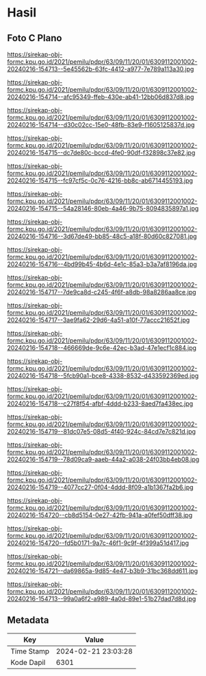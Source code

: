 # Hasil

## Foto C Plano

https://sirekap-obj-formc.kpu.go.id/2021/pemilu/pdpr/63/09/11/20/01/6309112001002-20240216-154713--5e45562b-63fc-4412-a977-7e789a113a30.jpg

https://sirekap-obj-formc.kpu.go.id/2021/pemilu/pdpr/63/09/11/20/01/6309112001002-20240216-154714--afc95349-ffeb-430e-ab41-12bb06d837d8.jpg

https://sirekap-obj-formc.kpu.go.id/2021/pemilu/pdpr/63/09/11/20/01/6309112001002-20240216-154714--d30c02cc-15e0-48fb-83e9-f1605125837d.jpg

https://sirekap-obj-formc.kpu.go.id/2021/pemilu/pdpr/63/09/11/20/01/6309112001002-20240216-154715--dc7de80c-bccd-4fe0-90df-f32898c37e82.jpg

https://sirekap-obj-formc.kpu.go.id/2021/pemilu/pdpr/63/09/11/20/01/6309112001002-20240216-154715--fc97cf5c-0c76-4216-bb8c-ab6714455193.jpg

https://sirekap-obj-formc.kpu.go.id/2021/pemilu/pdpr/63/09/11/20/01/6309112001002-20240216-154715--54a28146-80eb-4a46-9b75-8094835897a1.jpg

https://sirekap-obj-formc.kpu.go.id/2021/pemilu/pdpr/63/09/11/20/01/6309112001002-20240216-154716--3d67de49-bb85-48c5-a18f-80d60c827081.jpg

https://sirekap-obj-formc.kpu.go.id/2021/pemilu/pdpr/63/09/11/20/01/6309112001002-20240216-154716--4bd99b45-4b6d-4e1c-85a3-b3a7af8196da.jpg

https://sirekap-obj-formc.kpu.go.id/2021/pemilu/pdpr/63/09/11/20/01/6309112001002-20240216-154717--7de9ca8d-c245-4f6f-a8db-98a8286aa8ce.jpg

https://sirekap-obj-formc.kpu.go.id/2021/pemilu/pdpr/63/09/11/20/01/6309112001002-20240216-154717--3ae9fa62-29d6-4a51-a10f-77accc21652f.jpg

https://sirekap-obj-formc.kpu.go.id/2021/pemilu/pdpr/63/09/11/20/01/6309112001002-20240216-154718--466669de-9c6e-42ec-b3ad-47e1ecf1c884.jpg

https://sirekap-obj-formc.kpu.go.id/2021/pemilu/pdpr/63/09/11/20/01/6309112001002-20240216-154718--5fcb90a1-bce8-4338-8532-d433592369ed.jpg

https://sirekap-obj-formc.kpu.go.id/2021/pemilu/pdpr/63/09/11/20/01/6309112001002-20240216-154718--c27f8f54-afbf-4ddd-b233-8aed7fa438ec.jpg

https://sirekap-obj-formc.kpu.go.id/2021/pemilu/pdpr/63/09/11/20/01/6309112001002-20240216-154719--81dc07e5-08d5-4f40-924c-84cd7e7c821d.jpg

https://sirekap-obj-formc.kpu.go.id/2021/pemilu/pdpr/63/09/11/20/01/6309112001002-20240216-154719--78d09ca9-aaeb-44a2-a038-24f03bb4eb08.jpg

https://sirekap-obj-formc.kpu.go.id/2021/pemilu/pdpr/63/09/11/20/01/6309112001002-20240216-154719--4077cc27-0f04-4ddd-8f09-a1b1367fa2b6.jpg

https://sirekap-obj-formc.kpu.go.id/2021/pemilu/pdpr/63/09/11/20/01/6309112001002-20240216-154720--cb8d5154-0e27-42fb-941a-a0fef50dff38.jpg

https://sirekap-obj-formc.kpu.go.id/2021/pemilu/pdpr/63/09/11/20/01/6309112001002-20240216-154720--fd5b0171-9a7c-46f1-9c9f-4f399a51d417.jpg

https://sirekap-obj-formc.kpu.go.id/2021/pemilu/pdpr/63/09/11/20/01/6309112001002-20240216-154721--da69865a-9d85-4e47-b3b9-31bc368dd611.jpg

https://sirekap-obj-formc.kpu.go.id/2021/pemilu/pdpr/63/09/11/20/01/6309112001002-20240216-154713--99a0a6f2-a989-4a0d-89e1-51b27dad7d8d.jpg


## Metadata

| Key        | Value               |
| ---------- | ------------------- |
| Time Stamp | 2024-02-21 23:03:28 |
| Kode Dapil | 6301                |



